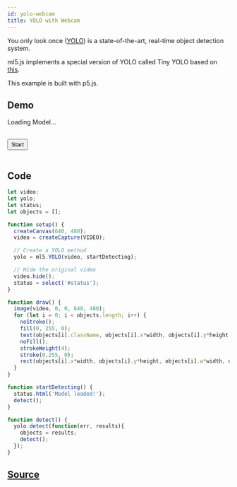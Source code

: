 ```yaml
---
id: yolo-webcam
title: YOLO with Webcam
---
```


You only look once ([YOLO](https://pjreddie.com/darknet/yolo/)) is a state-of-the-art, real-time object detection system.

ml5.js implements a special version of YOLO called Tiny YOLO based on [this](https://github.com/ModelDepot/tfjs-yolo-tiny).

This example is built with p5.js.

## Demo

<div class="example">
  <style>
  .example button{
    margin: 1rem 0px;
    padding: 3px 7px;
  }
  </style>
  <p id="status">Loading Model...</p>
  <button id='start'>Start</button>
  <div id="canvasContainer"></div>
  <script src="assets/scripts/example-yolo-webcam.js"></script>
</div>

## Code

```javascript
let video;
let yolo;
let status;
let objects = [];

function setup() {
  createCanvas(640, 480);
  video = createCapture(VIDEO);

  // Create a YOLO method
  yolo = ml5.YOLO(video, startDetecting);

  // Hide the original video
  video.hide();
  status = select('#status');
}

function draw() {
  image(video, 0, 0, 640, 480);
  for (let i = 0; i < objects.length; i++) {
    noStroke();
    fill(0, 255, 0);
    text(objects[i].className, objects[i].x*width, objects[i].y*height - 5);
    noFill();
    strokeWeight(4);
    stroke(0,255, 0);
    rect(objects[i].x*width, objects[i].y*height, objects[i].w*width, objects[i].h*height);
  }
}

function startDetecting() {
  status.html('Model loaded!');
  detect();
}

function detect() {
  yolo.detect(function(err, results){
    objects = results;
    detect();
  });
}

```

## [Source](https://github.com/ml5js/ml5-examples/tree/master/p5js/YOLO)
